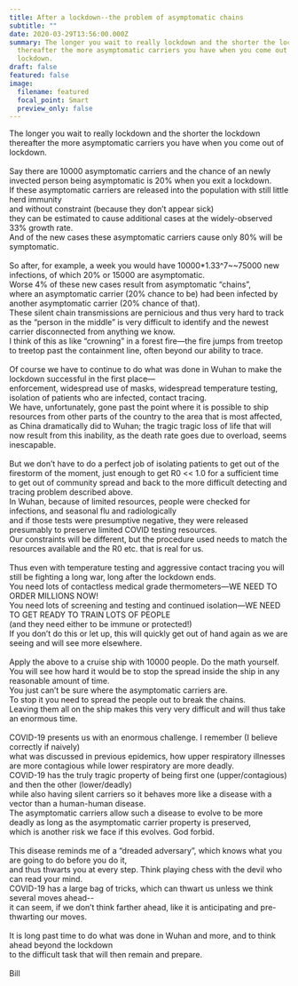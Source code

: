 ```yaml
---
title: After a lockdown--the problem of asymptomatic chains
subtitle: ""
date: 2020-03-29T13:56:00.000Z
summary: The longer you wait to really lockdown and the shorter the lockdown
  thereafter the more asymptomatic carriers you have when you come out of
  lockdown.
draft: false
featured: false
image:
  filename: featured
  focal_point: Smart
  preview_only: false
---
```

The longer you wait to really lockdown and the shorter the lockdown thereafter the more asymptomatic carriers you have when you come out of lockdown.\
\
Say there are 10000 asymptomatic carriers and the chance of an newly invected person being asymptomatic is 20% when you exit a lockdown.\
If these asymptomatic carriers are released into the population with still little herd immunity\
and without constraint (because they don’t appear sick)\
they can be estimated to cause additional cases at the widely-observed 33% growth rate.\
And of the new cases these asymptomatic carriers cause only 80% will be symptomatic.\
\
So after, for example, a week you would have 10000*1.33^7\~\~75000 new infections, of which 20% or 15000 are asymptomatic.\
Worse 4% of these new cases result from asymptomatic “chains”,\
where an asymptomatic carrier (20% chance to be) had been infected by another asymptomatic carrier (20% chance of that).\
These silent chain transmissions are pernicious and thus very hard to track\
as the “person in the middle” is very difficult to identify and the newest carrier disconnected from anything we know.\
I think of this as like “crowning” in a forest fire—the fire jumps from treetop to treetop past the containment line, often beyond our ability to trace.\
\
Of course we have to continue to do what was done in Wuhan to make the lockdown successful in the first place—\
enforcement, widespread use of masks, widespread temperature testing, isolation of patients who are infected, contact tracing.\
We have, unfortunately, gone past the point where it is possible to ship resources from other parts of the country to the area that is most affected,\
as China dramatically did to Wuhan; the tragic tragic loss of life that will now result from this inability, as the death rate goes due to overload, seems inescapable.\
\
But we don’t have to do a perfect job of isolating patients to get out of the firestorm of the moment, just enough to get R0 << 1.0 for a sufficient time\
to get out of community spread and back to the more difficult detecting and tracing problem described above.\
In Wuhan, because of limited resources, people were checked for infections, and seasonal flu and radiologically\
and if those tests were presumptive negative, they were released presumably to preserve limited COVID testing resources.\
Our constraints will be different, but the procedure used needs to match the resources available and the R0 etc. that is real for us.\
\
Thus even with temperature testing and aggressive contact tracing you will still be fighting a long war, long after the lockdown ends.\
You need lots of contactless medical grade thermometers—WE NEED TO ORDER MILLIONS NOW!\
You need lots of screening and testing and continued isolation—WE NEED TO GET READY TO TRAIN LOTS OF PEOPLE\
(and they need either to be immune or protected!)\
If you don’t do this or let up, this will quickly get out of hand again as we are seeing and will see more elsewhere.\
\
Apply the above to a cruise ship with 10000 people. Do the math yourself.\
You will see how hard it would be to stop the spread inside the ship in any reasonable amount of time.\
You just can’t be sure where the asymptomatic carriers are.\
To stop it you need to spread the people out to break the chains.\
Leaving them all on the ship makes this very very difficult and will thus take an enormous time.\
\
COVID-19 presents us with an enormous challenge. I remember (I believe correctly if naively)\
what was discussed in previous epidemics, how upper respiratory illnesses are more contagious while lower respiratory are more deadly.\
COVID-19 has the truly tragic property of being first one (upper/contagious) and then the other (lower/deadly)\
while also having silent carriers so it behaves more like a disease with a vector than a human-human disease.\
The asymptomatic carriers allow such a disease to evolve to be more deadly as long as the asymptomatic carrier property is preserved,\
which is another risk we face if this evolves. God forbid.\
\
This disease reminds me of a “dreaded adversary”, which knows what you are going to do before you do it,\
and thus thwarts you at every step. Think playing chess with the devil who can read your mind.\
COVID-19 has a large bag of tricks, which can thwart us unless we think several moves ahead--\
it can seem, if we don’t think farther ahead, like it is anticipating and pre-thwarting our moves.\
\
It is long past time to do what was done in Wuhan and more, and to think ahead beyond the lockdown\
to the difficult task that will then remain and prepare.\
\
Bill